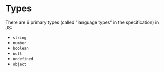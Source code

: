 # Types

There are 6 primary types \(called "language types" in the specification\) in JS:

* `string`
* `number`
* `boolean`
* `null`
* `undefined`
* `object`

